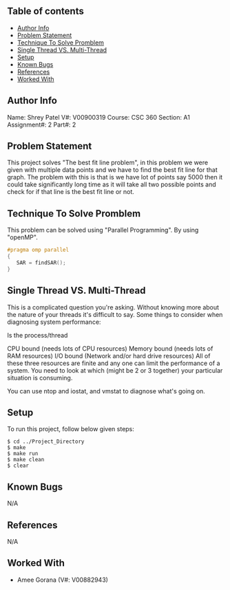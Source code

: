 ## Table of contents
* [Author Info](#author-info)
* [Problem Statement](#problem-statement)
* [Technique To Solve Promblem](#technique-to-solve-promblem)
* [Single Thread VS. Multi-Thread](#single-thread-vs.-multi-thread)
* [Setup](#setup)
* [Known Bugs](#known-bugs)
* [References](#references)
* [Worked With](#worked-with)

## Author Info
Name: Shrey Patel
V#: V00900319
Course: CSC 360
Section: A1
Assignment#: 2
Part#: 2

## Problem Statement
This project solves "The best fit line problem", in this problem we were given with multiple data points and we have to find the best fit line for that graph.
The problem with this is that is we have lot of points say 5000 then it could take significantly long time as it will take all two possible points and check 
for if that line is the best fit line or not.
	
## Technique To Solve Promblem
This problem can be solved using "Parallel Programming". By using "openMP".

```c
#pragma omp parallel
{
   SAR = findSAR();
}
```

## Single Thread VS. Multi-Thread
This is a complicated question you're asking. Without knowing more about the nature of your threads it's difficult to say. Some things to consider when diagnosing system performance:

Is the process/thread

CPU bound (needs lots of CPU resources)
Memory bound (needs lots of RAM resources)
I/O bound (Network and/or hard drive resources)
All of these three resources are finite and any one can limit the performance of a system. You need to look at which (might be 2 or 3 together) your particular situation is consuming.

You can use ntop and iostat, and vmstat to diagnose what's going on.

## Setup
To run this project, follow below given steps:

```shell
$ cd ../Project_Directory
$ make
$ make run
$ make clean
$ clear
```

## Known Bugs
N/A

## References
N/A

## Worked With
* Amee Gorana (V#: V00882943)